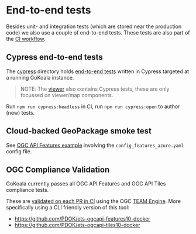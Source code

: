 # End-to-end tests

Besides unit- and integration tests (which are stored near the production code) we also use a couple of end-to-end tests.
These tests are also part of the [CI workflow](../.github/workflows/e2e-test.yml).

## Cypress end-to-end tests

The [cypress](./cypress/) directory holds [end-to-end tests](https://docs.cypress.io/guides/core-concepts/testing-types#What-is-E2E-Testing) written
in Cypress targeted at a running GoKoala instance.

> NOTE: The [viewer](../viewer/cypress) also contains Cypress tests, these are only focussed on viewer/map components.

Run `npm run cypress:headless` in CI, run `npm run cypress:open` to author (new) tests.

## Cloud-backed GeoPackage smoke test

See [OGC API Features example](../examples) involving the `config_features_azure.yaml` config file.

## OGC Compliance Validation

GoKoala currently passes all OGC API Features and OGC API Tiles compliance tests.

These are [validated on each PR in CI](.github/workflows/e2e-test.yml) using the OGC [TEAM Engine](https://github.com/opengeospatial/teamengine). 
More specifically using a CLI friendly version of this tool:

- https://github.com/PDOK/ets-ogcapi-features10-docker
- https://github.com/PDOK/ets-ogcapi-tiles10-docker

